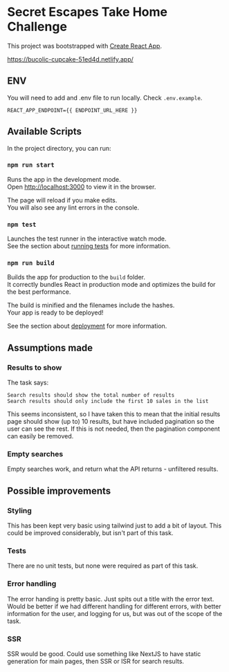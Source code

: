 # Secret Escapes Take Home Challenge

This project was bootstrapped with [Create React App](https://github.com/facebook/create-react-app).

https://bucolic-cupcake-51ed4d.netlify.app/

## ENV

You will need to add and .env file to run locally. Check `.env.example`.

```
REACT_APP_ENDPOINT={{ ENDPOINT_URL_HERE }}
```

## Available Scripts

In the project directory, you can run:

### `npm run start`

Runs the app in the development mode.\
Open [http://localhost:3000](http://localhost:3000) to view it in the browser.

The page will reload if you make edits.\
You will also see any lint errors in the console.

### `npm test`

Launches the test runner in the interactive watch mode.\
See the section about [running tests](https://facebook.github.io/create-react-app/docs/running-tests) for more information.

### `npm run build`

Builds the app for production to the `build` folder.\
It correctly bundles React in production mode and optimizes the build for the best performance.

The build is minified and the filenames include the hashes.\
Your app is ready to be deployed!

See the section about [deployment](https://facebook.github.io/create-react-app/docs/deployment) for more information.

## Assumptions made

### Results to show

The task says:

```
Search results should show the total number of results
Search results should only include the first 10 sales in the list
```

This seems inconsistent, so I have taken this to mean that the initial results page should show (up to) 10 results, but have included pagination so the user can see the rest. If this is not needed, then the pagination component can easily be removed.

### Empty searches

Empty searches work, and return what the API returns - unfiltered results.

## Possible improvements

### Styling

This has been kept very basic using tailwind just to add a bit of layout. This could be improved considerably, but isn't part of this task.

### Tests

There are no unit tests, but none were required as part of this task.

### Error handling

The error handing is pretty basic. Just spits out a title with the error text. Would be better if we had different handling for different errors, with better information for the user, and logging for us, but was out of the scope of the task.

### SSR

SSR would be good. Could use something like NextJS to have static generation for main pages, then SSR or ISR for search results.
